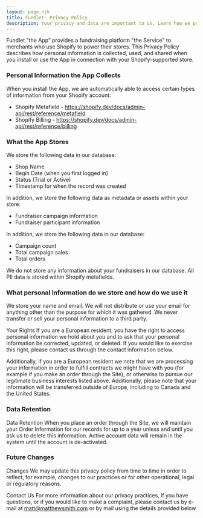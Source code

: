 ```yaml
---
layout: page.njk
title: Fundlet- Privacy Policy
description: Your privacy and data are important to us. Learn how we protect both.
---
```


Fundlet "the App” provides a fundraising platform "the Service" to merchants who use Shopify to power their stores. This Privacy Policy describes how personal information is collected, used, and shared when you install or use the App in connection with your Shopify-supported store.

### Personal Information the App Collects
When you install the App, we are automatically able to access certain types of information from your Shopify account:

- Shopify Metafield - <https://shopify.dev/docs/admin-api/rest/reference/metafield>
- Shopify Billing - <https://shopify.dev/docs/admin-api/rest/reference/billing>


### What the App Stores
We store the following data in our database:

- Shop Name
- Begin Date (when you first logged in)
- Status (Trial or Active)
- Timestamp for when the record was created

In addition, we store the following data as metadata or assets within your store:

- Fundraiser campaign information
- Fundraiser participant information

In addition, we store the following data in our database:

- Campaign count
- Total campaign sales
- Total orders

We do not store any information about your fundraisers in our database. All PII data is stored within Shopify metafields.

### What personal information do we store and how do we use it
We store your name and email.  We will not distribute or use your email for anything other than the purpose for which it was gathered.  We never transfer or sell your personal information to a third party.

Your Rights If you are a European resident, you have the right to access personal information we hold about you and to ask that your personal information be corrected, updated, or deleted. If you would like to exercise this right, please contact us through the contact information below.

Additionally, if you are a European resident we note that we are processing your information in order to fulfill contracts we might have with you (for example if you make an order through the Site), or otherwise to pursue our legitimate business interests listed above. Additionally, please note that your information will be transferred outside of Europe, including to Canada and the United States.

### Data Retention
Data Retention When you place an order through the Site, we will maintain your Order Information for our records for up to a year unless and until you ask us to delete this information.  Active account data will remain in the system until the account is de-activated.

### Future Changes
Changes We may update this privacy policy from time to time in order to reflect, for example, changes to our practices or for other operational, legal or regulatory reasons.

Contact Us For more information about our privacy practices, if you have questions, or if you would like to make a complaint, please contact us by e-mail at matt@matthewsmith.com or by mail using the details provided below